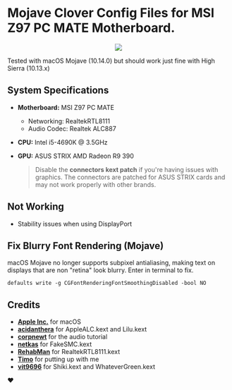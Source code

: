 # Mojave Clover Config Files for MSI Z97 PC MATE Motherboard.

<p align="center">
 <img src="https://preview.ibb.co/jmdrtp/Screenshot-2018-10-12-at-02-11-21.png"/>
</p>

Tested with macOS Mojave (10.14.0) but should work just fine with High Sierra (10.13.x)

## System Specifications
- **Motherboard:** MSI Z97 PC MATE
  * Networking: RealtekRTL8111
  * Audio Codec: Realtek ALC887
  
- **CPU:** Intel i5-4690K @ 3.5GHz

- **GPU:** ASUS STRIX AMD Radeon R9 390
  > Disable the **connectors kext patch** if you're having issues with graphics. The connectors are patched for ASUS STRIX cards and may not work properly with other brands.

## Not Working

- Stability issues when using DisplayPort

## Fix Blurry Font Rendering (Mojave)
macOS Mojave no longer supports subpixel antialiasing, making text on displays that are non "retina" look blurry. Enter in terminal to fix.

`defaults write -g CGFontRenderingFontSmoothingDisabled -bool NO`



## Credits

- [**Apple Inc.**](https://www.github.com/apple "Apple's GitHub Repo") for macOS
- [**acidanthera**](https://www.github.com/acidanthera "acidanthera's GitHub Repo") for AppleALC.kext and Lilu.kext
- [**corpnewt**](https://github.com/corpnewt "CorpNewt's GitHub Repo") for the audio tutorial
- [**netkas**](https://www.netkas.org "netkas's Blog") for FakeSMC.kext
- [**RehabMan**](https://www.github.com/rehabman "RehabMan's GitHub Repo") for RealtekRTL8111.kext
- [**Timo**](https://www.github.com/timocapa "Timo's GitHub Repo") for putting up with me
- [**vit9696**](https://www.github.com/vit9696 "vit9696's GitHub Repo") for Shiki.kext and WhateverGreen.kext

❤️
